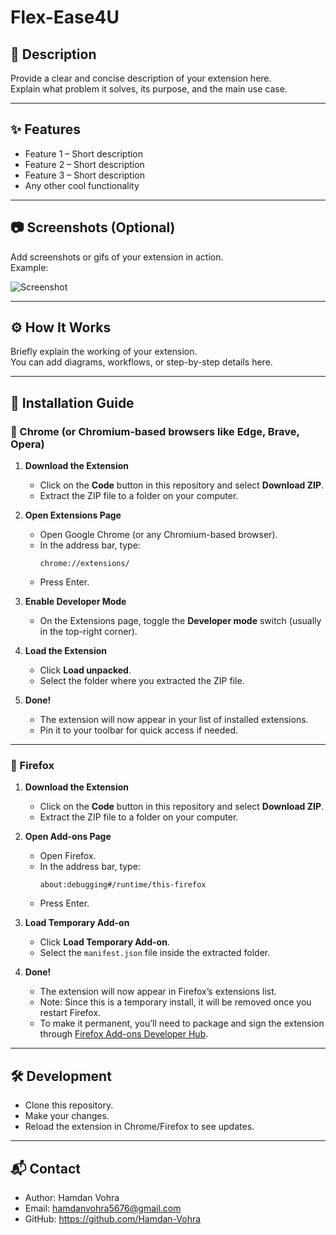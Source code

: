 # Flex-Ease4U

## 📖 Description

Provide a clear and concise description of your extension here.  
Explain what problem it solves, its purpose, and the main use case.

---

## ✨ Features

- Feature 1 – Short description
- Feature 2 – Short description
- Feature 3 – Short description
- Any other cool functionality

---

## 📷 Screenshots (Optional)

Add screenshots or gifs of your extension in action.  
Example:

![Screenshot](./assets/screenshot.png)

---

## ⚙️ How It Works

Briefly explain the working of your extension.  
You can add diagrams, workflows, or step-by-step details here.

---

## 🚀 Installation Guide

### 🔹 Chrome (or Chromium-based browsers like Edge, Brave, Opera)

1. **Download the Extension**

   - Click on the **Code** button in this repository and select **Download ZIP**.
   - Extract the ZIP file to a folder on your computer.

2. **Open Extensions Page**

   - Open Google Chrome (or any Chromium-based browser).
   - In the address bar, type:
     ```
     chrome://extensions/
     ```
   - Press Enter.

3. **Enable Developer Mode**

   - On the Extensions page, toggle the **Developer mode** switch (usually in the top-right corner).

4. **Load the Extension**

   - Click **Load unpacked**.
   - Select the folder where you extracted the ZIP file.

5. **Done!**
   - The extension will now appear in your list of installed extensions.
   - Pin it to your toolbar for quick access if needed.

---

### 🔹 Firefox

1. **Download the Extension**

   - Click on the **Code** button in this repository and select **Download ZIP**.
   - Extract the ZIP file to a folder on your computer.

2. **Open Add-ons Page**

   - Open Firefox.
   - In the address bar, type:
     ```
     about:debugging#/runtime/this-firefox
     ```
   - Press Enter.

3. **Load Temporary Add-on**

   - Click **Load Temporary Add-on**.
   - Select the `manifest.json` file inside the extracted folder.

4. **Done!**
   - The extension will now appear in Firefox’s extensions list.
   - Note: Since this is a temporary install, it will be removed once you restart Firefox.
   - To make it permanent, you’ll need to package and sign the extension through [Firefox Add-ons Developer Hub](https://addons.mozilla.org/developers/).

---

## 🛠️ Development

- Clone this repository.
- Make your changes.
- Reload the extension in Chrome/Firefox to see updates.

---

## 📬 Contact

- Author: Hamdan Vohra
- Email: hamdanvohra5676@gmail.com
- GitHub: https://github.com/Hamdan-Vohra
